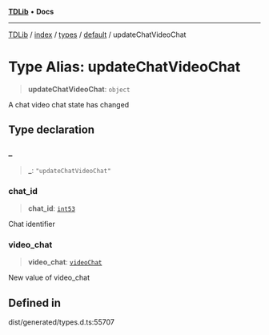 [**TDLib**](../../../../../../README.md) • **Docs**

***

[TDLib](../../../../../../modules.md) / [index](../../../../../README.md) / [types](../../../README.md) / [default](../README.md) / updateChatVideoChat

# Type Alias: updateChatVideoChat

> **updateChatVideoChat**: `object`

A chat video chat state has changed

## Type declaration

### \_

> **\_**: `"updateChatVideoChat"`

### chat\_id

> **chat\_id**: [`int53`](int53.md)

Chat identifier

### video\_chat

> **video\_chat**: [`videoChat`](videoChat.md)

New value of video_chat

## Defined in

dist/generated/types.d.ts:55707
